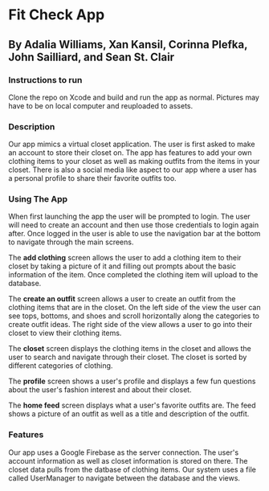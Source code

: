 # Fit Check App 
## By Adalia Williams, Xan Kansil, Corinna Plefka, John Sailliard, and Sean St. Clair

### Instructions to run 
Clone the repo on Xcode and build and run the app as normal. Pictures may have to be on local computer and reuploaded to assets. 


### Description 
Our app mimics a virtual closet application. The user is first asked to make an account to store their closet on. The app has features to add your own clothing items to your closet as well as making outfits from the items in your closet. There is also a social media like aspect to our app where a user has a personal profile to share their favorite outfits too. 


### Using The App 
When first launching the app the user will be prompted to login. The user will need to create an account and then use those credentials to login again after. Once logged in the user is able to use the navigation bar at the bottom to navigate through the main screens. 

The **add clothing** screen allows the user to add a clothing item to their closet by taking a picture of it and filling out prompts about the basic information of the item. Once completed the clothing item will upload to the database. 

The **create an outfit** screen allows a user to create an outfit from the clothing items that are in the closet. On the left side of the view the user can see tops, bottoms, and shoes and scroll horizontally along the categories to create outfit ideas. The right side of the view allows a user to go into their closet to view their clothing items. 

The **closet** screen displays the clothing items in the closet and allows the user to search and navigate through their closet. The closet is sorted by different categories of clothing. 

The **profile** screen shows a user's profile and displays a few fun questions about the user's fashion interest and about their closet. 

The **home feed** screen displays what a user's favorite outfits are. The feed shows a picture of an outfit as well as a title and description of the outfit. 


### Features 
Our app uses a Google Firebase as the server connection. The user's account information as well as closet information is stored on there. The closet data pulls from the datbase of clothing items. Our system uses a file called UserManager to navigate between the database and the views. 

